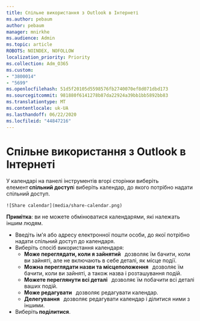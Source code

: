 ```yaml
---
title: Спільне використання з Outlook в Інтернеті
ms.author: pebaum
author: pebaum
manager: mnirkhe
ms.audience: Admin
ms.topic: article
ROBOTS: NOINDEX, NOFOLLOW
localization_priority: Priority
ms.collection: Adm_O365
ms.custom:
- "3800014"
- "5699"
ms.openlocfilehash: 51d5f20105d5598576fb2740070ef8d071dbd173
ms.sourcegitcommit: 981880f6141278b87da22924a39bb1bb5892bb83
ms.translationtype: MT
ms.contentlocale: uk-UA
ms.lasthandoff: 06/22/2020
ms.locfileid: "44847216"
---
```

# <a name="sharing-with-outlook-on-the-web"></a>Спільне використання з Outlook в Інтернеті

У календарі на панелі інструментів вгорі сторінки виберіть елемент **спільний доступ**і виберіть календар, до якого потрібно надати спільний доступ.

    ![Share calendar](media/share-calendar.png)

**Примітка**: ви не можете обмінюватися календарями, які належать іншим людям.

- Введіть ім'я або адресу електронної пошти особи, до якої потрібно надати спільний доступ до календаря.
- Виберіть спосіб використання календаря:
    - **Може переглядати, коли я зайнятий**   дозволяє їм бачити, коли ви зайняті, але не включають в себе деталі, як місце події.
    - **Можна переглядати назви та місцеположення**   дозволяє їм бачити, коли ви зайняті, а також назва і розташування подій.
    - **Можете переглянути всі деталі**   дозволяє їм побачити всі деталі ваших подій.
    - **Може редагувати**   дозволяє редагувати календар.
    - **Делегування**   дозволяє редагувати календар і ділитися ними з іншими.
- Виберіть **поділитися**.
